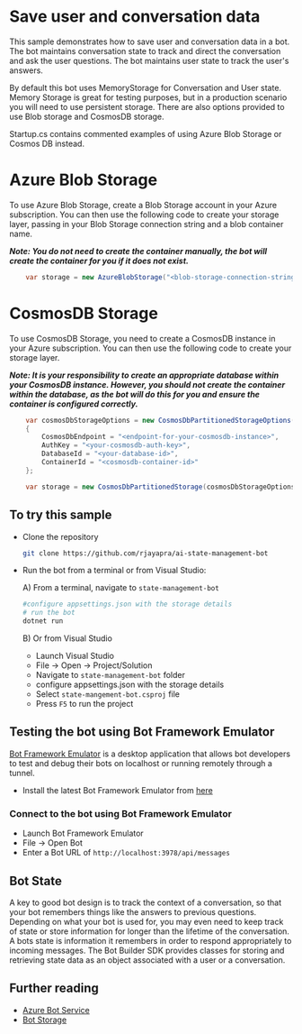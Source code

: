 ﻿# Save user and conversation data

This sample demonstrates how to save user and conversation data in a bot.
The bot maintains conversation state to track and direct the conversation and ask the user questions.
The bot maintains user state to track the user's answers.

By default this bot uses MemoryStorage for Conversation and User state.
Memory Storage is great for testing purposes, but in a production scenario you will need to use persistent storage. There are also options provided to use Blob storage and CosmosDB storage.

Startup.cs contains commented examples of using Azure Blob Storage or Cosmos DB instead.

# Azure Blob Storage

To use Azure Blob Storage, create a Blob Storage account in your Azure subscription. You can then use the following code to
create your storage layer, passing in your Blob Storage connection string and a blob container name.

***Note: You do not need to create the container manually, the bot will create the container for you if it does not exist.***

```cs
    var storage = new AzureBlobStorage("<blob-storage-connection-string>", "bot-state");
```

# CosmosDB Storage

To use CosmosDB Storage, you need to create a CosmosDB instance in your Azure subscription. You can then use the following code to
create your storage layer.

***Note: It is your responsibility to create an appropriate database within your CosmosDB instance. However, you should **not**
create the container within the database, as the bot will do this for you and ensure the container is configured correctly.***

```cs
    var cosmosDbStorageOptions = new CosmosDbPartitionedStorageOptions()
    {
        CosmosDbEndpoint = "<endpoint-for-your-cosmosdb-instance>",
        AuthKey = "<your-cosmosdb-auth-key>",
        DatabaseId = "<your-database-id>",
        ContainerId = "<cosmosdb-container-id>"
    };

    var storage = new CosmosDbPartitionedStorage(cosmosDbStorageOptions);
```

## To try this sample

- Clone the repository

    ```bash
    git clone https://github.com/rjayapra/ai-state-management-bot
    ```

- Run the bot from a terminal or from Visual Studio:

  A) From a terminal, navigate to `state-management-bot`

  ```bash
  #configure appsettings.json with the storage details
  # run the bot
  dotnet run
  ```

  B) Or from Visual Studio

  - Launch Visual Studio
  - File -> Open -> Project/Solution
  - Navigate to `state-management-bot` folder
  - configure appsettings.json with the storage details
  - Select `state-mangement-bot.csproj` file
  - Press `F5` to run the project

## Testing the bot using Bot Framework Emulator

[Bot Framework Emulator](https://github.com/microsoft/botframework-emulator) is a desktop application that allows bot developers to test and debug their bots on localhost or running remotely through a tunnel.

- Install the latest Bot Framework Emulator from [here](https://github.com/Microsoft/BotFramework-Emulator/releases)

### Connect to the bot using Bot Framework Emulator

- Launch Bot Framework Emulator
- File -> Open Bot
- Enter a Bot URL of `http://localhost:3978/api/messages`

## Bot State

A key to good bot design is to track the context of a conversation, so that your bot remembers things like the answers to previous questions. Depending on what your bot is used for, you may even need to keep track of state or store information for longer than the lifetime of the conversation. A bots state is information it remembers in order to respond appropriately to incoming messages. The Bot Builder SDK provides classes for storing and retrieving state data as an object associated with a user or a conversation.

## Further reading

- [Azure Bot Service](https://docs.microsoft.com/azure/bot-service/bot-service-overview-introduction?view=azure-bot-service-4.0)
- [Bot Storage](https://docs.microsoft.com/en-us/azure/bot-service/bot-builder-concept-state?view=azure-bot-service-4.0)
